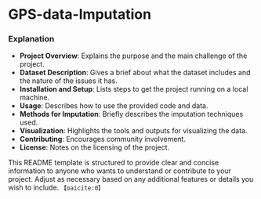 # GPS-data-Imputation

### Explanation
- **Project Overview**: Explains the purpose and the main challenge of the project.
- **Dataset Description**: Gives a brief about what the dataset includes and the nature of the issues it has.
- **Installation and Setup**: Lists steps to get the project running on a local machine.
- **Usage**: Describes how to use the provided code and data.
- **Methods for Imputation**: Briefly describes the imputation techniques used.
- **Visualization**: Highlights the tools and outputs for visualizing the data.
- **Contributing**: Encourages community involvement.
- **License**: Notes on the licensing of the project.

This README template is structured to provide clear and concise information to anyone who wants to understand or contribute to your project. Adjust as necessary based on any additional features or details you wish to include. &#8203;``【oaicite:0】``&#8203;

